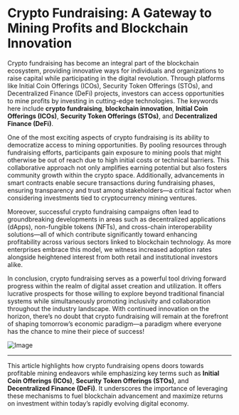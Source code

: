 # Crypto Fundraising: A Gateway to Mining Profits and Blockchain Innovation

Crypto fundraising has become an integral part of the blockchain ecosystem, providing innovative ways for individuals and organizations to raise capital while participating in the digital revolution. Through platforms like Initial Coin Offerings (ICOs), Security Token Offerings (STOs), and Decentralized Finance (DeFi) projects, investors can access opportunities to mine profits by investing in cutting-edge technologies. The keywords here include **crypto fundraising**, **blockchain innovation**, **Initial Coin Offerings (ICOs)**, **Security Token Offerings (STOs)**, and **Decentralized Finance (DeFi)**.

One of the most exciting aspects of crypto fundraising is its ability to democratize access to mining opportunities. By pooling resources through fundraising efforts, participants gain exposure to mining pools that might otherwise be out of reach due to high initial costs or technical barriers. This collaborative approach not only amplifies earning potential but also fosters community growth within the crypto space. Additionally, advancements in smart contracts enable secure transactions during fundraising phases, ensuring transparency and trust among stakeholders—a critical factor when considering investments tied to cryptocurrency mining ventures.

Moreover, successful crypto fundraising campaigns often lead to groundbreaking developments in areas such as decentralized applications (dApps), non-fungible tokens (NFTs), and cross-chain interoperability solutions—all of which contribute significantly toward enhancing profitability across various sectors linked to blockchain technology. As more enterprises embrace this model, we witness increased adoption rates alongside heightened interest from both retail and institutional investors alike.

In conclusion, crypto fundraising serves as a powerful tool driving forward progress within the realm of digital asset creation and utilization. It offers lucrative prospects for those willing to explore beyond traditional financial systems while simultaneously promoting inclusivity and collaboration throughout the industry landscape. With continued innovation on the horizon, there’s no doubt that crypto fundraising will remain at the forefront of shaping tomorrow’s economic paradigm—a paradigm where everyone has the chance to mine their piece of success!

![Image](https://github.com/user-attachments/assets/3be06921-4469-491d-bd37-5f14c53422b7)

---

This article highlights how crypto fundraising opens doors towards profitable mining endeavors while emphasizing key terms such as **Initial Coin Offerings (ICOs)**, **Security Token Offerings (STOs)**, and **Decentralized Finance (DeFi)**. It underscores the importance of leveraging these mechanisms to fuel blockchain advancement and maximize returns on investment within today’s rapidly evolving digital economy.